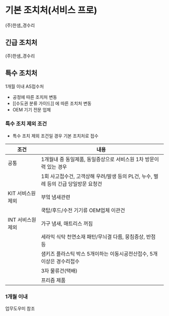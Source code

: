 # 기본 조치처(서비스 프로)
(주)한샘_경수리
## 긴급 조치처
(주)한샘_경수리
## 특수 조치처
1개월 이내 AS접수처
* 공정에 따른 조치처 변동
* [[수도권 분류 가이드]] 에 따른 조치처 변동
* OEM 기기 전문 업체
### 특수 조치 제외 조건
* 특수 조치 제외 조건일 경우 기본 조치처로 접수

| 조건          | 내용                                                 |
| ----------- | -------------------------------------------------- |
| 공통          | 1개월내 중 동일제품, 동일증상으로 서비스원 1차 방문이력 있는 경우<br>         |
|             | 1회 사고접수건, 고객상해 우려/발생 등의 PL건, 누수, 벌레 등의 긴급 당일방문 요청건 |
| KIT 서비스원 제외 | 부엌 냄새관련                                            |
|             | 쿡탑/후드/수전 기기류 OEM업체 이관건                             |
| INT 서비스원 제외 | 가구 냄새, 매트리스 꺼짐                                     |
|             | 세라믹 식탁 천연소재 패턴/무늬결 다름, 뭉침증상, 반점 등                  |
|             | 샘키즈 플라스틱 박스 5개이하는 이동시공전산접수, 5개이상은 경수리접수            |
|             | 3자 물류건(택배)                                         |
|             | 프리즘 제품                                             |
### 1개월 이내
업무도우미 참조
